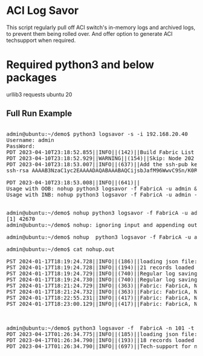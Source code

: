# ACI Log Savor 

This script regularly pull off ACI switch's in-memory logs and archived logs, to prevent them being rolled over.
And offer option to generate ACI techsupport when required.


# Required python3 and below packages

urllib3
requests
ubuntu 20


## Full Run Example

<pre>

admin@ubuntu:~/demo$ python3 logsavor -s -i 192.168.20.40
Username: admin
PassWord:
PDT 2023-04-10T23:18:52.855||INFO||(142)||Build Fabric List
PDT 2023-04-10T23:18:52.929||WARNING||(154)||Skip: Node 202 OOB mgmt address is not configured
PDT 2023-04-10T23:18:53.007||INFO||(637)||Add the ssh-pub key below to user admin on 192.168.20.40
ssh-rsa AAAAB3NzaC1yc2EAAAADAQABAAABAQCijsbJafM96WwvC9Sn/K0R2jAndTkkYAupH1OCtE5CQtcNi9V9Dt7FpfVk5+f1i7PgAAOve9MxBbgFBLq6Ed+pHQ2qTpzn8eRoTWffxUkrUGJXQcdOywqWOMkxRcmTrRhFttEQJTqn4SRm5ITlmhkgjeDBuCgQ4Cj5RZI5lUXicjbFO2v6ykiGzbcueNlU+hbcBxsb0LctzpiFvUHNeTbgKOfDulJZBrwRRPf8DrocBh1te0B2h1xU8amvku6qyB1UoMGuwssQrKCIap28KNVkJhZCFQJlciJQt0/Q5pPghrcC5NJdKv5aDGp2QXRq8Bz44qzrlAdPnt+oX9vUrHrH tianhe@aci-logviewer

PDT 2023-04-10T23:18:53.008||INFO||(641)||
Usage with OOB: nohup python3 logsavor -f FabricA -u admin &
Usage with INB: nohup python3 logsavor -f FabricA -u admin -c inb &


admin@ubuntu:~/demo$ nohup python3 logsavor -f FabricA -u admin &
[1] 42670
admin@ubuntu:~/demo$ nohup: ignoring input and appending output to 'nohup.out'

admin@ubuntu:~/demo$ nohup  python3 logsavor -f FabricA -u admin -n 101,102 &

admin@ubuntu:~/demo$ cat nohup.out

PST 2024-01-17T18:19:24.728||INFO||(186)||loading json file: FabricA/fabric_node.json
PST 2024-01-17T18:19:24.728||INFO||(194)||21 records loaded from FabricA/fabric_node.json
PST 2024-01-17T18:19:24.729||INFO||(740)||Regular log saving timer started for node 101
PST 2024-01-17T18:19:24.730||INFO||(740)||Regular log saving timer started for node 102
PST 2024-01-17T18:21:24.729||INFO||(363)||Fabric: FabricA, Node: 101, Current Version: 15.2-5c, Syncing remote directory: /var/sysmgr/tmp_logs/
PST 2024-01-17T18:21:24.732||INFO||(363)||Fabric: FabricA, Node: 102, Current Version: 15.2-5c, Syncing remote directory: /var/sysmgr/tmp_logs/
PST 2024-01-17T18:22:55.231||INFO||(417)||Fabric: FabricA, Node: 102, Current Version: 15.2-5c, /var/sysmgr/tmp_logs/ is synced between active and archive
PST 2024-01-17T18:23:00.129||INFO||(417)||Fabric: FabricA, Node: 101, Current Version: 15.2-5c, /var/sysmgr/tmp_logs/ is synced between active and archive



admin@ubuntu:~/demo$ python3 logsavor -f  FabricA -n 101 -t
PDT 2023-04-17T01:26:34.775||INFO||(185)||loading json file: CAP1/fabric_node.json
PDT 2023-04-17T01:26:34.790||INFO||(193)||18 records loaded from CAP1/fabric_node.json
PDT 2023-04-17T01:26:34.790||INFO||(697)||Tech-support for node 101 should start within 30 seconds

